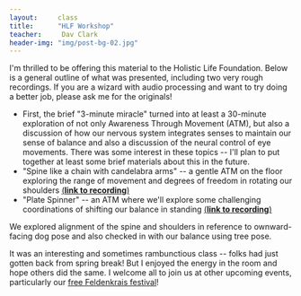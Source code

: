 ```yaml
---
layout:     class
title:      "HLF Workshop"
teacher:     Dav Clark
header-img: "img/post-bg-02.jpg"
---
```


I'm thrilled to be offering this material to the Holistic Life Foundation.
Below is a general outline of what was presented, including two very rough
recordings. If you are a wizard with audio processing and want to try doing a
better job, please ask me for the originals!

- First, the brief "3-minute miracle" turned into at least a 30-minute
  exploration of not only Awareness Through Movement (ATM), but also a discussion
  of how our nervous system integrates senses to maintain our sense of balance
  and also a discussion of the neural control of eye movements. There was some
  interest in these topics -- I'll plan to put together at least some brief
  materials about this in the future.
- "Spine like a chain with candelabra arms" -- a gentle ATM on the floor
  exploring the range of movement and degrees of freedom in rotating our
  shoulders [(**link to recording**)](/media/2017-04-HLF_eq.mp3)
- "Plate Spinner" -- an ATM where we'll explore some challenging coordinations
  of shifting our balance in standing
  [(**link to recording**)](/media/2017-04-HLFb_eq.mp3)

We explored alignment of the spine and shoulders in reference to ownward-facing
dog pose and also checked in with our balance using tree pose.

It was an interesting and sometimes rambunctious class -- folks had just gotten
back from spring break! But I enjoyed the energy in the room and hope others
did the same. I welcome all to join us at other upcoming events, particularly
our [free Feldenkrais festival](/2017/05/13/feldy-fest.html)!
